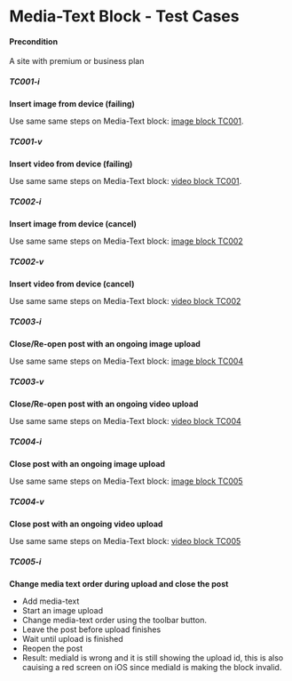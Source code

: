 
# Media-Text Block - Test Cases

#### **Precondition**

A site with premium or business plan

##### TC001-i

**Insert image from device (failing)**

Use same same steps on Media-Text block: [image block TC001](https://github.com/wordpress-mobile/test-cases/blob/master/test-cases/gutenberg/image.md#tc001).

##### TC001-v

**Insert video from device (failing)**

Use same same steps on Media-Text block: [video block TC001](https://github.com/wordpress-mobile/test-cases/blob/master/test-cases/gutenberg/video.md#tc001).

##### TC002-i

**Insert image from device (cancel)**

Use same same steps on Media-Text block: [image block TC002](https://github.com/wordpress-mobile/test-cases/blob/master/test-cases/gutenberg/image.md#tc002) 

##### TC002-v

**Insert video from device (cancel)**

Use same same steps on Media-Text block: [video block TC002](https://github.com/wordpress-mobile/test-cases/blob/master/test-cases/gutenberg/video.md#tc002) 

##### TC003-i

**Close/Re-open post with an ongoing image upload**

Use same same steps on Media-Text block: [image block TC004](https://github.com/wordpress-mobile/test-cases/blob/master/test-cases/gutenberg/image.md#tc004)

##### TC003-v

**Close/Re-open post with an ongoing video upload**

Use same same steps on Media-Text block: [video block TC004](https://github.com/wordpress-mobile/test-cases/blob/master/test-cases/gutenberg/video.md#tc004)

##### TC004-i

**Close post with an ongoing image upload**

Use same same steps on Media-Text block: [image block TC005](https://github.com/wordpress-mobile/test-cases/blob/master/test-cases/gutenberg/image.md#tc005) 

##### TC004-v

**Close post with an ongoing video upload**

Use same same steps on Media-Text block: [video block TC005](https://github.com/wordpress-mobile/test-cases/blob/master/test-cases/gutenberg/video.md#tc005)

##### TC005-i

**Change media text order during upload and close the post**

- Add media-text
- Start an image upload
- Change media-text order using the toolbar button.
- Leave the post before upload finishes
- Wait until upload is finished
- Reopen the post
- Result: mediaId is wrong and it is still showing the upload id, this is also cauising a red screen on iOS since mediaId is making the block invalid.

